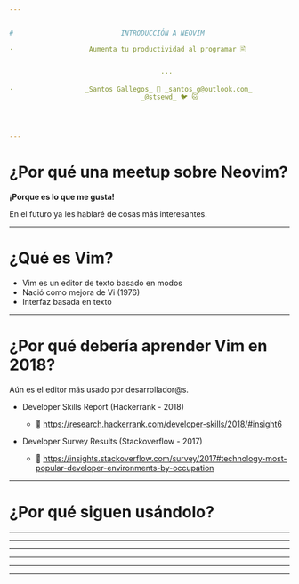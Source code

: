 ```yaml
---


#                           INTRODUCCIÓN A NEOVIM

·                   Aumenta tu productividad al programar 🖹


                                      ···

·                  _Santos Gallegos_ 📧 _santos_g@outlook.com_
                                 _@stsewd_ 🐦 🐱




---
```


# ¿Por qué una meetup sobre Neovim?

**¡Porque es lo que me gusta!**

En el futuro ya les hablaré de cosas más interesantes.









---

# ¿Qué es Vim?

- Vim es un editor de texto basado en modos
- Nació como mejora de Vi (1976)
- Interfaz basada en texto









---

# ¿Por qué debería aprender Vim en 2018?

Aún es el editor más usado por desarrollador@s.

- Developer Skills Report (Hackerrank - 2018)
  - 🔗 https://research.hackerrank.com/developer-skills/2018/#insight6

- Developer Survey Results (Stackoverflow - 2017)
  - 🔗 https://insights.stackoverflow.com/survey/2017#technology-most-popular-developer-environments-by-occupation






---

# ¿Por qué siguen usándolo?













---
---
---
---
---
---
